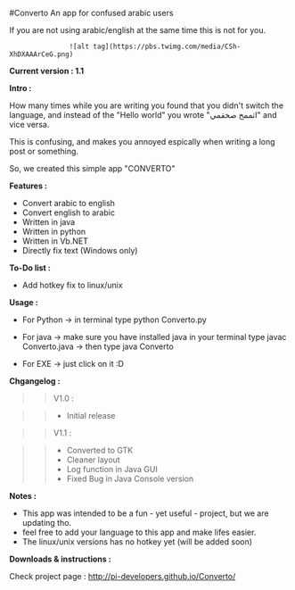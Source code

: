 #Converto
An app for confused arabic users

If you are not using arabic/english at the same time this is not for you.

                   ![alt tag](https://pbs.twimg.com/media/CSh-XhDXAAArCeG.png)


**Current version : 1.1** 

**Intro :**

How many times while you are writing you found that you didn't switch the language, and instead of the "Hello world" you wrote "اثممخ صخقمي" and vice versa.

This is confusing, and makes you annoyed espically when writing a long post or something.

So, we created this simple app "CONVERTO"

**Features :**

- Convert arabic to english
- Convert english to arabic
- Written in java
- Written in python
- Written in Vb.NET
- Directly fix text (Windows only)

**To-Do list :**

- Add hotkey fix to linux/unix

**Usage :**

- For Python
-> in terminal type python Converto.py

- For java
-> make sure you have installed java in your terminal type javac Converto.java 
-> then type java Converto

- For EXE
-> just click on it :D


**Chgangelog :**
>>V1.0 :

>> - Initial release

>>V1.1 :

>> - Converted to GTK
>> - Cleaner layout
>> - Log function in Java GUI
>> - Fixed Bug in Java Console version

**Notes :**

- This app was intended to be a fun - yet useful - project, but we are updating tho.
- feel free to add your language to this app and make lifes easier.
- The linux/unix versions has no hotkey yet (will be added soon)


**Downloads & instructions :**

Check project page : http://pi-developers.github.io/Converto/



